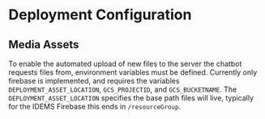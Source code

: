 # Deployment Configuration

## Media Assets

To enable the automated upload of new files to the server the chatbot requests files from, environment variables must be defined. Currently only firebase is implemented, and requires the variables `DEPLOYMENT_ASSET_LOCATION`, `GCS_PROJECTID`, and `GCS_BUCKETNAME`.
The `DEPLOYMENT_ASSET_LOCATION` specifies the base path files will live, typically for the IDEMS Firebase this ends in `/resourceGroup`.
